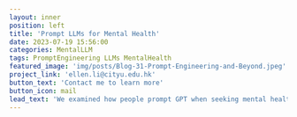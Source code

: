 ```yaml
---
layout: inner
position: left
title: 'Prompt LLMs for Mental Health'
date: 2023-07-19 15:56:00
categories: MentalLLM
tags: PromptEngineering LLMs MentalHealth
featured_image: 'img/posts/Blog-31-Prompt-Engineering-and-Beyond.jpeg'
project_link: 'ellen.li@cityu.edu.hk'
button_text: 'Contact me to learn more'
button_icon: mail
lead_text: 'We examined how people prompt GPT when seeking mental health support. [|Image source|](https://www.medtextpert.com/prompt-engineering-and-beyond/)'
---
```

